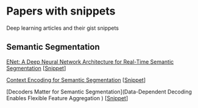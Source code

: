 # Papers with snippets
Deep learning articles and their gist snippets

## Semantic Segmentation
[ENet: A Deep Neural Network Architecture for Real-Time Semantic Segmentation](https://arxiv.org/abs/1606.02147) [[Snippet](https://gist.github.com/RoozbehSanaei/3bb7b2d4e044f333886f937d31c36e4c)]

[Context Encoding for Semantic Segmentation](https://arxiv.org/abs/1803.08904) [[Snippet](https://gist.github.com/RoozbehSanaei/1de6941f0e60aafce48cb9f938d5a9e0)]

[Decoders Matter for Semantic Segmentation](Data-Dependent Decoding Enables Flexible Feature Aggregation
) [[Snippet](https://gist.github.com/RoozbehSanaei/34e68e46e1caa49dc211dbe59260c819)]
